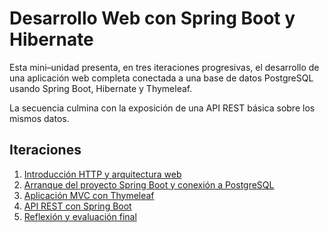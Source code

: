 # Desarrollo Web con Spring Boot y Hibernate

Esta mini–unidad presenta, en tres iteraciones progresivas, el desarrollo de una aplicación web completa conectada a una base de datos PostgreSQL usando Spring Boot, Hibernate y Thymeleaf.

La secuencia culmina con la exposición de una API REST básica sobre los mismos datos.

## Iteraciones

1. [Introducción HTTP y arquitectura web](010-introduccion-http.md)
2. [Arranque del proyecto Spring Boot y conexión a PostgreSQL](020-arranque-springboot.md)
3. [Aplicación MVC con Thymeleaf](030-mvc-thymeleaf.md)
4. [API REST con Spring Boot](040-api-rest.md)
5. [Reflexión y evaluación final](050-reflexion-final.md)
